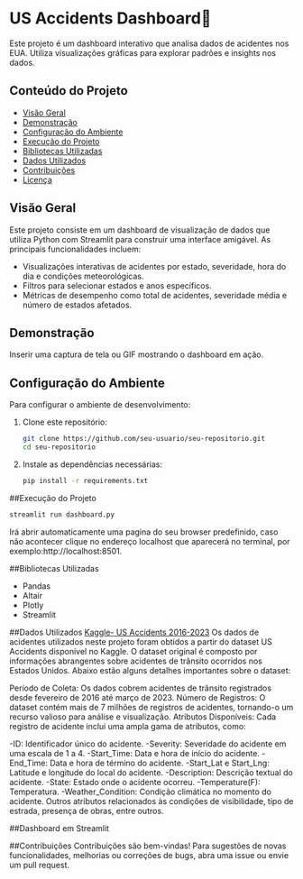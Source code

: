 # US Accidents Dashboard🚗

Este projeto é um dashboard interativo que analisa dados de acidentes nos EUA. Utiliza visualizações gráficas para explorar padrões e insights nos dados.

## Conteúdo do Projeto

- [Visão Geral](#visão-geral)
- [Demonstração](#demonstração)
- [Configuração do Ambiente](#configuração-do-ambiente)
- [Execução do Projeto](#execução-do-projeto)
- [Bibliotecas Utilizadas](#bibliotecas-utilizadas)
- [Dados Utilizados](#dados-utilizados)
- [Contribuições](#contribuições)
- [Licença](#licença)

## Visão Geral

Este projeto consiste em um dashboard de visualização de dados que utiliza Python com Streamlit para construir uma interface amigável. As principais funcionalidades incluem:

- Visualizações interativas de acidentes por estado, severidade, hora do dia e condições meteorológicas.
- Filtros para selecionar estados e anos específicos.
- Métricas de desempenho como total de acidentes, severidade média e número de estados afetados.

## Demonstração

Inserir uma captura de tela ou GIF mostrando o dashboard em ação.

## Configuração do Ambiente

Para configurar o ambiente de desenvolvimento:

1. Clone este repositório:

   ```bash
   git clone https://github.com/seu-usuario/seu-repositorio.git
   cd seu-repositorio
   ```
2. Instale as dependências necessárias:

   ```bash
   pip install -r requirements.txt
   ```
##Execução do Projeto
```bash
streamlit run dashboard.py
```
Irá abrir automaticamente uma pagina do seu browser predefinido, caso não acontecer clique no endereço localhost que aparecerá no terminal, por exemplo:http://localhost:8501.

##Bibliotecas Utilizadas

- Pandas
- Altair
- Plotly
- Streamlit

##Dados Utilizados
[Kaggle- US Accidents 2016-2023](https://www.kaggle.com/datasets/sobhanmoosavi/us-accidents)
Os dados de acidentes utilizados neste projeto foram obtidos a partir do dataset US Accidents disponível no Kaggle. O dataset original é composto por informações abrangentes sobre acidentes de trânsito ocorridos nos Estados Unidos. Abaixo estão alguns detalhes importantes sobre o dataset:

Período de Coleta: Os dados cobrem acidentes de trânsito registrados desde fevereiro de 2016 até março de 2023.
Número de Registros: O dataset contém mais de 7 milhões de registros de acidentes, tornando-o um recurso valioso para análise e visualização.
Atributos Disponíveis: Cada registro de acidente inclui uma ampla gama de atributos, como:

-ID: Identificador único do acidente.
-Severity: Severidade do acidente em uma escala de 1 a 4.
-Start_Time: Data e hora de início do acidente.
-End_Time: Data e hora de término do acidente.
-Start_Lat e Start_Lng: Latitude e longitude do local do acidente.
-Description: Descrição textual do acidente.
-State: Estado onde o acidente ocorreu.
-Temperature(F): Temperatura.
-Weather_Condition: Condição climática no momento do acidente.
Outros atributos relacionados às condições de visibilidade, tipo de estrada, presença de obras, entre outros.

##Dashboard em Streamlit

##Contribuições
Contribuições são bem-vindas! Para sugestões de novas funcionalidades, melhorias ou correções de bugs, abra uma issue ou envie um pull request.

